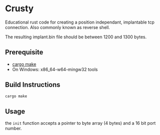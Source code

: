 # Crusty

Educational rust code for creating a position independant, implantable tcp connection. Also commonly known as reverse shell.

The resulting implant.bin file should be between 1200 and 1300 bytes.

## Prerequisite

- [cargo make](https://crates.io/crates/cargo-make)
- On Windows: x86_64-w64-mingw32 tools

## Build Instructions

```bash
cargo make
```


## Usage

the `init` function accepts a pointer to byte array (4 bytes) and a 16 bit port number.
